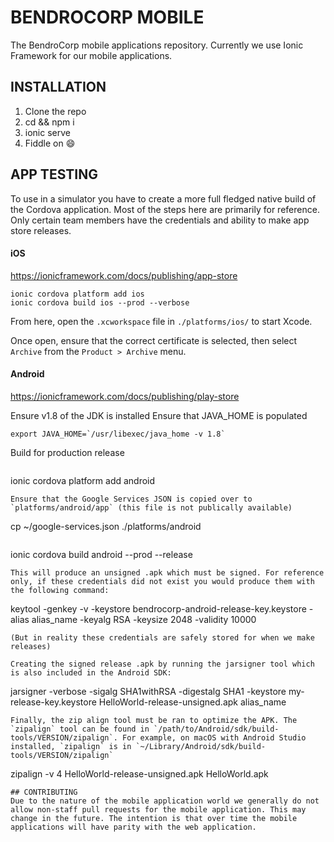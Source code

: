 # BENDROCORP MOBILE
The BendroCorp mobile applications repository. Currently we use Ionic Framework for our mobile applications.

## INSTALLATION
1. Clone the repo
2. cd && npm i
3. ionic serve
4. Fiddle on :smile:

## APP TESTING
To use in a simulator you have to create a more full fledged native build of the Cordova application. Most of the steps here are primarily for reference. Only certain team members have the credentials and ability to make app store releases.

#### iOS
https://ionicframework.com/docs/publishing/app-store

```
ionic cordova platform add ios
ionic cordova build ios --prod --verbose
```

From here, open the `.xcworkspace` file in `./platforms/ios/` to start Xcode.

Once open, ensure that the correct certificate is selected, then select `Archive` from the `Product > Archive` menu.

#### Android
https://ionicframework.com/docs/publishing/play-store

Ensure v1.8 of the JDK is installed
Ensure that JAVA_HOME is populated
```
export JAVA_HOME=`/usr/libexec/java_home -v 1.8`
```
Build for production release
```
```
ionic cordova platform add android
```
Ensure that the Google Services JSON is copied over to `platforms/android/app` (this file is not publically available)
```
cp ~/google-services.json ./platforms/android
```
```
ionic cordova build android --prod --release
```
This will produce an unsigned .apk which must be signed. For reference only, if these credentials did not exist you would produce them with the following command:
```
keytool -genkey -v -keystore bendrocorp-android-release-key.keystore -alias alias_name -keyalg RSA -keysize 2048 -validity 10000
```
(But in reality these credentials are safely stored for when we make releases)

Creating the signed release .apk by running the jarsigner tool which is also included in the Android SDK:
```
jarsigner -verbose -sigalg SHA1withRSA -digestalg SHA1 -keystore my-release-key.keystore HelloWorld-release-unsigned.apk alias_name
```
Finally, the zip align tool must be ran to optimize the APK. The `zipalign` tool can be found in `/path/to/Android/sdk/build-tools/VERSION/zipalign`. For example, on macOS with Android Studio installed, `zipalign` is in `~/Library/Android/sdk/build-tools/VERSION/zipalign`
```
zipalign -v 4 HelloWorld-release-unsigned.apk HelloWorld.apk
```
## CONTRIBUTING
Due to the nature of the mobile application world we generally do not allow non-staff pull requests for the mobile application. This may change in the future. The intention is that over time the mobile applications will have parity with the web application.